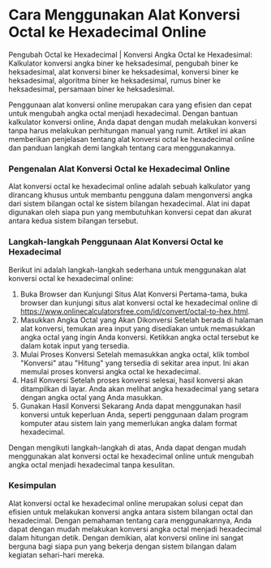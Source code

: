 Cara Menggunakan Alat Konversi Octal ke Hexadecimal Online
==========================================================

Pengubah Octal ke Hexadecimal | Konversi Angka Octal ke Hexadesimal: Kalkulator konversi angka biner ke heksadesimal, pengubah biner ke heksadesimal, alat konversi biner ke heksadesimal, konversi biner ke heksadesimal, algoritma biner ke heksadesimal, rumus biner ke heksadesimal, persamaan biner ke heksadesimal.

Penggunaan alat konversi online merupakan cara yang efisien dan cepat untuk mengubah angka octal menjadi hexadecimal. Dengan bantuan kalkulator konversi online, Anda dapat dengan mudah melakukan konversi tanpa harus melakukan perhitungan manual yang rumit. Artikel ini akan memberikan penjelasan tentang alat konversi octal ke hexadecimal online dan panduan langkah demi langkah tentang cara menggunakannya.

### Pengenalan Alat Konversi Octal ke Hexadecimal Online

Alat konversi octal ke hexadecimal online adalah sebuah kalkulator yang dirancang khusus untuk membantu pengguna dalam mengonversi angka dari sistem bilangan octal ke sistem bilangan hexadecimal. Alat ini dapat digunakan oleh siapa pun yang membutuhkan konversi cepat dan akurat antara kedua sistem bilangan tersebut.

### Langkah-langkah Penggunaan Alat Konversi Octal ke Hexadecimal

Berikut ini adalah langkah-langkah sederhana untuk menggunakan alat konversi octal ke hexadecimal online:

1. Buka Browser dan Kunjungi Situs Alat Konversi Pertama-tama, buka browser dan kunjungi situs alat konversi octal ke hexadecimal online di <https://www.onlinecalculatorsfree.com/id/convert/octal-to-hex.html>.
2. Masukkan Angka Octal yang Akan Dikonversi Setelah berada di halaman alat konversi, temukan area input yang disediakan untuk memasukkan angka octal yang ingin Anda konversi. Ketikkan angka octal tersebut ke dalam kotak input yang tersedia.
3. Mulai Proses Konversi Setelah memasukkan angka octal, klik tombol "Konversi" atau "Hitung" yang tersedia di sekitar area input. Ini akan memulai proses konversi angka octal ke hexadecimal.
4. Hasil Konversi Setelah proses konversi selesai, hasil konversi akan ditampilkan di layar. Anda akan melihat angka hexadecimal yang setara dengan angka octal yang Anda masukkan.
5. Gunakan Hasil Konversi Sekarang Anda dapat menggunakan hasil konversi untuk keperluan Anda, seperti penggunaan dalam program komputer atau sistem lain yang memerlukan angka dalam format hexadecimal.

Dengan mengikuti langkah-langkah di atas, Anda dapat dengan mudah menggunakan alat konversi octal ke hexadecimal online untuk mengubah angka octal menjadi hexadecimal tanpa kesulitan.

### Kesimpulan

Alat konversi octal ke hexadecimal online merupakan solusi cepat dan efisien untuk melakukan konversi angka antara sistem bilangan octal dan hexadecimal. Dengan pemahaman tentang cara menggunakannya, Anda dapat dengan mudah melakukan konversi angka octal menjadi hexadecimal dalam hitungan detik. Dengan demikian, alat konversi online ini sangat berguna bagi siapa pun yang bekerja dengan sistem bilangan dalam kegiatan sehari-hari mereka.